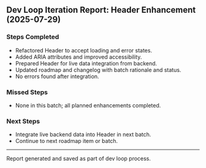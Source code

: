 ## Dev Loop Iteration Report: Header Enhancement (2025-07-29)

### Steps Completed
- Refactored Header to accept loading and error states.
- Added ARIA attributes and improved accessibility.
- Prepared Header for live data integration from backend.
- Updated roadmap and changelog with batch rationale and status.
- No errors found after integration.

### Missed Steps
- None in this batch; all planned enhancements completed.

### Next Steps
- Integrate live backend data into Header in next batch.
- Continue to next roadmap item or batch.

---
Report generated and saved as part of dev loop process.
